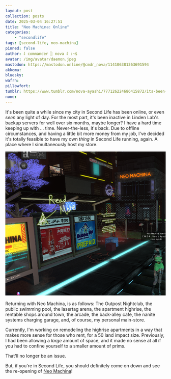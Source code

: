 ```yaml
---
layout: post
collection: posts
date: 2025-03-04 16:27:51
title: "Neo Machina: Online"
categories:
    - "secondlife"
tags: [second-life, neo-machina]
pinned: false
author: ⸸ commander ░ nova ⸸ :~$
avatar: /img/avatar/daemon.jpeg
mastodon: https://mastodon.online/@cmdr_nova/114106381363691594
akkoma: 
bluesky: 
wafrn: 
pillowfort: 
tumblr: https://www.tumblr.com/nova-ayashi/777126224686415872/its-been-quite-a-while-since-my-city-in-second
none:
---
```

It's been quite a while since my city in Second Life has been online, or even *seen* any light of day. For the most part, it's been inactive in Linden Lab's backup servers for well over six months, maybe longer? I have a hard time keeping up with ... time. Never-the-less, it's back. Due to offline circumstances, and having a little bit more money from my job, I've decided it's totally feasible to have my own *thing* in Second Life running, again. A place where I simultaneously host my store.

<img src="/img/posts/neo-machina-returns-again/Screenshot from 2025-03-04 10-24-30.png">

Returning with Neo Machina, is as follows: The Outpost Nightclub, the public swimming pool, the lasertag arena, the apartment highrise, the rentable shops around town, the arcade, the back-alley cafe, the nanite systems charging garage, and, of course, my personal main-store.

Currently, I'm working on remodeling the highrise apartments in a way that makes more sense for those who rent, for a 50 land impact size. Previously, I had been allowing a *large* amount of space, and it made no sense at all if you had to confine yourself to a smaller amount of prims.

That'll no longer be an issue.

But, if you're in Second Life, you should definitely come on down and see the re-opening of <a href="http://maps.secondlife.com/secondlife/Neo%20Machina/87/116/23" target="_blank">Neo Machina</a>!

